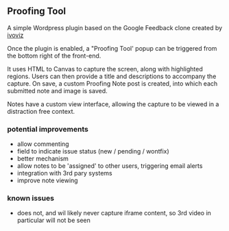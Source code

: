 ## Proofing Tool
A simple Wordpress plugin based on the Google Feedback clone created by [ivoviz](https://github.com/ivoviz/feedback) 

Once the plugin is enabled, a "Proofing Tool' popup can be triggered from the bottom right of the front-end.

It uses HTML to Canvas to capture the screen, along with highlighted regions. Users can then provide a title and descriptions to accompany the capture. On save, a custom Proofing Note post is created, into which each submitted note and image is saved.

Notes have a custom view interface, allowing the capture to be viewed in a distraction free context.

### potential improvements
 - allow commenting
 - field to indicate issue status (new / pending / wontfix)
 - better mechanism 
 - allow notes to be 'assigned' to other users, triggering email alerts
 - integration with 3rd pary systems
 - improve note viewing

### known issues
 - does not, and wil likely never capture iframe content, so 3rd video in particular will not be seen